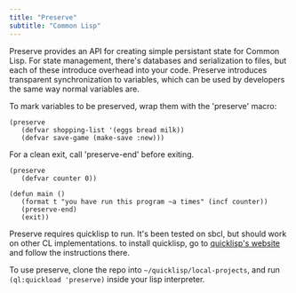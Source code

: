 ```yaml
---
title: "Preserve"
subtitle: "Common Lisp"
---
```


Preserve provides an API for creating simple persistant state for Common Lisp.
For state management, there's databases and serialization to files,
but each of these introduce overhead into your code.
Preserve introduces transparent synchronization to variables,
which can be used by developers the same way normal variables are.

To mark variables to be preserved, wrap them with the 'preserve' macro:

```
(preserve
   (defvar shopping-list '(eggs bread milk))
   (defvar save-game (make-save :new)))
```

For a clean exit, call 'preserve-end' before exiting.

```
(preserve
   (defvar counter 0))

(defun main ()
   (format t "you have run this program ~a times" (incf counter))
   (preserve-end)
   (exit))
```

Preserve requires quicklisp to run. It's been tested on sbcl, but should work on other CL implementations.
to install quicklisp, go to [quicklisp's website](https://www.quicklisp.org/beta/) and follow the instructions there.

To use preserve, clone the repo into `~/quicklisp/local-projects`, and run `(ql:quickload 'preserve)` inside your lisp interpreter.
